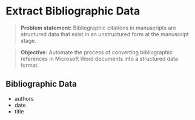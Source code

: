 # Extract Bibliographic Data

> **Problem statement:** Bibliographic citations in manuscripts are structured data that exist in an unstructured form at the manuscript stage.

> **Objective:** Automate the process of converting bibliographic references in Microsoft Word documents into a structured data format. 

## Bibliographic Data

- authors
- date
- title

